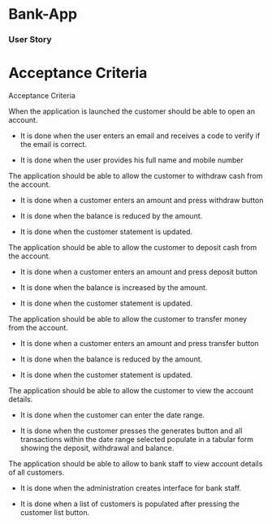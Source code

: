 # Bank-App


### User Story 



#  Acceptance Criteria
Acceptance Criteria 

When the application is  launched the customer should be able to open an account. 

  * It is done when the user enters an email and receives a code to verify if the email is correct. 

  * It is done when the user provides his full name and mobile number 

 

The application should be able to allow the customer to withdraw cash from the account. 
  * It is done when a customer enters an amount and press withdraw button 

  * It is done when the balance is reduced by the amount. 

  * It is done when the  customer statement is updated. 

 

The application should be able to allow the customer to deposit cash from the account. 

  * It is done when a customer enters an amount and press deposit button 

  * It is done when the balance is increased by the amount. 

  * It is done when the customer statement is updated. 

 

 The application should be able to allow the customer to transfer money from the account. 

   * It is done when a customer enters an amount and press transfer button 

   * It is done when the balance is reduced by the amount. 

   * It is done when the customer statement is updated. 

 

The application should be able to allow the customer to view the account details. 

   * It is done when the customer can enter the date range. 
   
   * It is done when the customer presses the generates button and all transactions within the date range selected populate in a tabular form showing the deposit, withdrawal and balance. 

 

The application should be able to allow to bank staff to view account details of all customers. 

   * It is done when the administration creates interface for bank staff. 

   * It is done when a list of customers is populated after pressing the customer list button. 

 